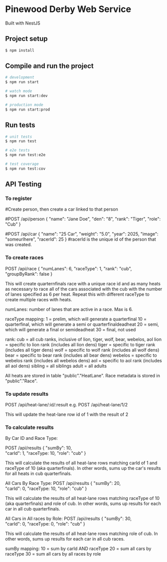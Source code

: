 # Pinewood Derby Web Service

Built with NestJS

## Project setup

```bash
$ npm install
```

## Compile and run the project

```bash
# development
$ npm run start

# watch mode
$ npm run start:dev

# production mode
$ npm run start:prod
```

## Run tests

```bash
# unit tests
$ npm run test

# e2e tests
$ npm run test:e2e

# test coverage
$ npm run test:cov
```

## API Testing

### To register
#Create person, then create a car linked to that person

#POST /api/person
{
    "name": "Jane Doe",
    "den": "8",
    "rank": "Tiger",
    "role": "Cub"
}

#POST /api/car
{
        "name": "25 Car",
        "weight": "5.0",
        "year": 2025,
        "image": "someurlhere",
        "racerId": 25
}
#racerId is the unique id of the person that was created. 

### To create races

POST /api/race 
{
    "numLanes": 6,
    "raceType": 1,
    "rank": "cub",
    "groupByRank": false
}

This will create quarternfinals race with a unique race id and as many heats as necessary to race all of the cars associated with the cub with the number of lanes specified as 6 per heat.  Repeat this with different raceType to create multiple races with heats. 

numLanes: number of lanes that are active in a race.  Max is 6.

raceType mapping:
1 = prelim, which will generate a quarterfinal
10 = quarterfinal, which will generate a semi or quarterfinaldeadheat
20 = semi, which will generate a final or semideadheat
30 = final, not used

rank: 
cub = all cub ranks, inclusive of lion, tiger, wolf, bear, webelos, aol
lion = specific to lion rank (includes all lion dens)
tiger = specific to tiger rank (includes all tiger dens)
wolf = specific to wolf rank (includes all wolf dens)
bear = specific to bear rank (includes all bear dens)
webelos = specific to webelos rank (includes all webelos dens)
aol = specific to aol rank (includes all aol dens)
sibling = all siblings
adult = all adults

All heats are stored in table "public"."HeatLane".  Race metadata is stored in "public"."Race".

### To update results
POST /api/heat-lane/:id/:result
e.g. POST /api/heat-lane/1/2

This will update the heat-lane row id of 1 with the result of 2 

### To calculate results
By Car ID and Race Type:

POST /api/results
{
     "sumBy": 10,    
     "carId": 1, 
     "raceType: 10,
     "role": "cub"
}

This will calculate the results of all heat-lane rows matching carId of 1 and raceType of 10 (aka quarterfinals).  In other words, sums up the car's results for all heats in cub quarterfinals.  

All Cars By Race Type:
POST /api/results
{
     "sumBy": 20,    
     "carId": 0, 
     "raceType: 10,
     "role": "cub"
}

This will calculate the results of all heat-lane rows matching raceType of 10 (aka quarterfinals) and role of cub.  In other words, sums up results for each car in all cub quarterfinals.

All Cars in All races by Role:
POST /api/results
{
     "sumBy": 30,    
     "carId": 0, 
     "raceType: 0,
     "role": "cub"
}

This will calculate the results of all heat-lane rows matching role of cub.  In other words, sums up results for each car in all cub races. 

sumBy mapping:
10 = sum by carId AND raceType
20 = sum all cars by raceType
30 = sum all cars by all races by role


